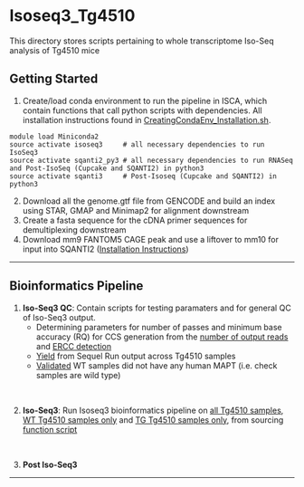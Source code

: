 # Isoseq3_Tg4510

This directory stores scripts pertaining to whole transcriptome Iso-Seq analysis of Tg4510 mice

## Getting Started 
1.  Create/load conda environment to run the pipeline in ISCA, which contain functions that call python scripts with dependencies. All installation instructions found in [CreatingCondaEnv_Installation.sh](https://git.exeter.ac.uk/sl693/general/blob/master/Reference/CreatingCondaEnv_Installation.sh).

```
module load Miniconda2
source activate isoseq3     # all necessary dependencies to run IsoSeq3
source activate sqanti2_py3 # all necessary dependencies to run RNASeq and Post-IsoSeq (Cupcake and SQANTI2) in python3
source activate sqanti3     # Post-Isoseq (Cupcake and SQANTI2) in python3

```

2. Download all the genome.gtf file from GENCODE and build an index using STAR, GMAP and Minimap2 for alignment downstream
3. Create a fasta sequence for the cDNA primer sequences for demultiplexing downstream
4. Download mm9 FANTOM5 CAGE peak and use a liftover to mm10 for input into SQANTI2 ([Installation Instructions](https://git.exeter.ac.uk/sl693/general/blob/master/Reference/CreatingCondaEnv_Installation.sh)) 

---
## Bioinformatics Pipeline 
1. **Iso-Seq3 QC**: Contain scripts for testing paramaters and for general QC of Iso-Seq3 output. 
    + Determining parameters for number of passes and minimum base accuracy (RQ) for CCS generation from the [number of output reads](https://git.exeter.ac.uk/sl693/IsoSeq3_Tg4510/-/blob/master/Isoseq3/Isoseq3_QC/IsoSeq_Summary_Testing.Rmd) and [ERCC detection](https://git.exeter.ac.uk/sl693/IsoSeq3_Tg4510/-/blob/master/Isoseq3/Isoseq3_QC/IsoSeq_ERCC_Testing.Rmd)
    + [Yield](https://git.exeter.ac.uk/sl693/IsoSeq3_Tg4510/-/blob/master/Isoseq3/Isoseq3_QC/Tg4510_RunStats.Rmd) from Sequel Run output across Tg4510 samples 
    + [Validated](https://git.exeter.ac.uk/sl693/IsoSeq3_Tg4510/-/blob/master/Isoseq3/Isoseq3_QC/Tg4510_hMAPT.R) WT samples did not have any human MAPT (i.e. check samples are wild type)

<br>

2. **Iso-Seq3**: Run Isoseq3 bioinformatics pipeline on [all Tg4510 samples](https://git.exeter.ac.uk/sl693/IsoSeq3_Tg4510/-/blob/master/Isoseq3/Isoseq3_all.sh), [WT Tg4510 samples only](https://git.exeter.ac.uk/sl693/IsoSeq3_Tg4510/-/blob/master/Isoseq3/WT_Whole_Isoseq3.sh) and [TG Tg4510 samples only](https://git.exeter.ac.uk/sl693/IsoSeq3_Tg4510/-/blob/master/Isoseq3/TG_Whole_Isoseq3.sh), from sourcing [function script](https://git.exeter.ac.uk/sl693/general/-/blob/master/IsoSeq/Isoseq3.2.2_Functions.sh)

<br>

3. **Post Iso-Seq3** 
   
---

